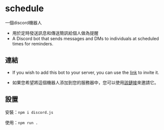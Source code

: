 

# schedule
一個discord機器人

* 用於定時發送訊息和傳送簡訊給個人做為提醒
* A Discord bot that sends messages and DMs to individuals at scheduled times for reminders.
## 連結
* If you wish to add this bot to your server, you can use the [link](https://discord.com/api/oauth2/authorize?client_id=1095111745309253694&permissions=207872&scope=bot%20applications.commands) to invite it.

* 如果您希望將這個機器人添加到您的服務器中，您可以使用[該鏈接](https://discord.com/api/oauth2/authorize?client_id=1095111745309253694&permissions=207872&scope=bot%20applications.commands)來邀請它。

## 設置

安裝：`npm i discord.js`

使用：`npm run .`
